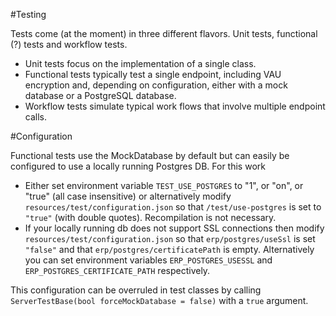 #Testing

Tests come (at the moment) in three different flavors. Unit tests, functional (?) tests and workflow tests.
- Unit tests focus on the implementation of a single class.
- Functional tests typically test a single endpoint, including VAU encryption and, depending on configuration, either with 
a mock database or a PostgreSQL database.
- Workflow tests simulate typical work flows that involve multiple endpoint calls.

#Configuration

Functional tests use the MockDatabase by default but can easily be configured to use a locally 
running Postgres DB. For this work 
- Either set environment variable `TEST_USE_POSTGRES` to "1", or "on", or "true" (all case insensitive) or alternatively
  modify `resources/test/configuration.json` so that `/test/use-postgres` is set to `"true"` (with double quotes).
  Recompilation is not necessary.
- If your locally running db does not support SSL connections then modify `resources/test/configuration.json` so
that `erp/postgres/useSsl` is set `"false"` and that `erp/postgres/certificatePath` is empty. Alternatively you can set 
  environment variables `ERP_POSTGRES_USESSL` and `ERP_POSTGRES_CERTIFICATE_PATH` respectively.
  
This configuration can be overruled in test classes by calling `ServerTestBase(bool forceMockDatabase = false)`
with a `true` argument.
